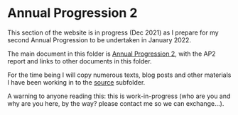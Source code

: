 # Annual Progression 2

This section of the website is in progress (Dec 2021) as I prepare for my second Annual Progression to be undertaken in January 2022.

The main document in this folder is [Annual Progression 2](Annual-Progression-2.md), with the AP2 report and links to other documents in this folder.

For the time being I will copy numerous texts, blog posts and other materials I have been working in to the [source](source) subfolder.

A warning to anyone reading this: this is work-in-progress (who are you and why are you here, by the way? please contact me so we can exchange...).
